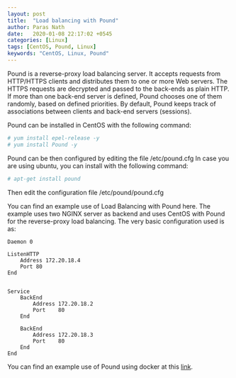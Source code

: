 ```yaml
---
layout: post
title:  "Load balancing with Pound"
author: Paras Nath
date:   2020-01-08 22:17:02 +0545
categories: [Linux]
tags: [CentOS, Pound, Linux]
keywords: "CentOS, Linux, Pound"
---
```

Pound is a reverse-proxy load balancing server. It accepts requests from HTTP/HTTPS clients and distributes them to one or more Web servers. The HTTPS requests are decrypted and passed to the back-ends as plain HTTP.<!--more-->
If more than one back-end server is defined, Pound chooses one of them randomly, based on defined priorities. By default, Pound keeps track of associations between clients and back-end servers (sessions).

Pound can be installed in CentOS with the following command:
```bash
# yum install epel-release -y
# yum install Pound -y
```

Pound can be then configured by editing the file /etc/pound.cfg
In case you are using ubuntu, you can install with the following command:

```bash
# apt-get install pound
```

Then edit the configuration file /etc/pound/pound.cfg

You can find an example use of Load Balancing with Pound here. The example uses two NGINX server as backend and uses CentOS with Pound for the reverse-proxy load balancing. The very basic configuration used is as:
```
Daemon 0

ListenHTTP
    Address 172.20.18.4
    Port 80
End


Service
    BackEnd
        Address 172.20.18.2
        Port    80
    End

    BackEnd
        Address 172.20.18.3
        Port    80
    End
End
```
You can find an example use of Pound using docker at this [link](https://bitbucket.org/opnchaudhary/load-balancing-with-pound/src/master/).